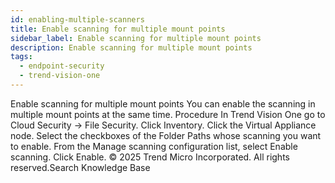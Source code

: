 ```yaml
---
id: enabling-multiple-scanners
title: Enable scanning for multiple mount points
sidebar_label: Enable scanning for multiple mount points
description: Enable scanning for multiple mount points
tags:
  - endpoint-security
  - trend-vision-one
---
```


 Enable scanning for multiple mount points You can enable the scanning in multiple mount points at the same time. Procedure In Trend Vision One go to Cloud Security → File Security. Click Inventory. Click the Virtual Appliance node. Select the checkboxes of the Folder Paths whose scanning you want to enable. From the Manage scanning configuration list, select Enable scanning. Click Enable. © 2025 Trend Micro Incorporated. All rights reserved.Search Knowledge Base